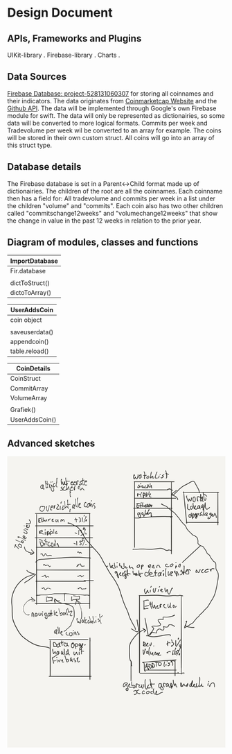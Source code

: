 # Design Document

## APIs, Frameworks and Plugins
UIKit-library . 
Firebase-library . 
Charts .  

## Data Sources
[Firebase Database: project-528131060307](https://coinscraper-55bab.firebaseio.com) for storing all coinnames and their indicators.
The data originates from [Coinmarketcap Website](www.coinmarketcap.com/) and the [Github API](www.github.com/).
The data will be implemented through Google's own Firebase module for swift. The data will only be represented as dictionairies, so some data will be converted to more logical formats. Commits per week and Tradevolume per week wil be converted to an array for example. The coins will be stored in their own custom struct. All coins will go into an array of this struct type. 

## Database details
The Firebase database is set in a Parent<->Child format made up of dictionairies. 
The children of the root are all the coinnames. Each coinname then has a field for: All tradevolume and commits per week in a list under the children "volume" and "commits".
Each coin also has two other children called "commitschange12weeks" and "volumechange12weeks" that show the change in value in the past 12 weeks in relation to the prior year.

## Diagram of modules, classes and functions

| ImportDatabase| 
| ------------- | 
| Fir.database  | 
|               | 
| dictToStruct()|
| dictoToArray()|

| UserAddsCoin  | 
| ------------- | 
| coin object   | 
|               | 
| saveuserdata()|
| appendcoin()  |
| table.reload()| 

| CoinDetails   | 
| ------------- | 
| CoinStruct    | 
| CommitArray   |
| VolumeArray   |
|               | 
| Grafiek()     |
| UserAddsCoin()|

## Advanced sketches
![Alt text](https://github.com/swcloud1/CryptoAnalyzer/blob/master/docs/advanced.png "Optional title")
